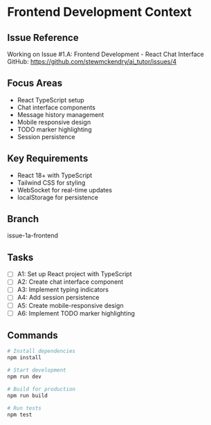 # Frontend Development Context

## Issue Reference
Working on Issue #1.A: Frontend Development - React Chat Interface
GitHub: https://github.com/stewmckendry/ai_tutor/issues/4

## Focus Areas
- React TypeScript setup
- Chat interface components
- Message history management
- Mobile responsive design
- TODO marker highlighting
- Session persistence

## Key Requirements
- React 18+ with TypeScript
- Tailwind CSS for styling
- WebSocket for real-time updates
- localStorage for persistence

## Branch
issue-1a-frontend

## Tasks
- [ ] A1: Set up React project with TypeScript
- [ ] A2: Create chat interface component
- [ ] A3: Implement typing indicators
- [ ] A4: Add session persistence
- [ ] A5: Create mobile-responsive design
- [ ] A6: Implement TODO marker highlighting

## Commands
```bash
# Install dependencies
npm install

# Start development
npm run dev

# Build for production
npm run build

# Run tests
npm test
```
